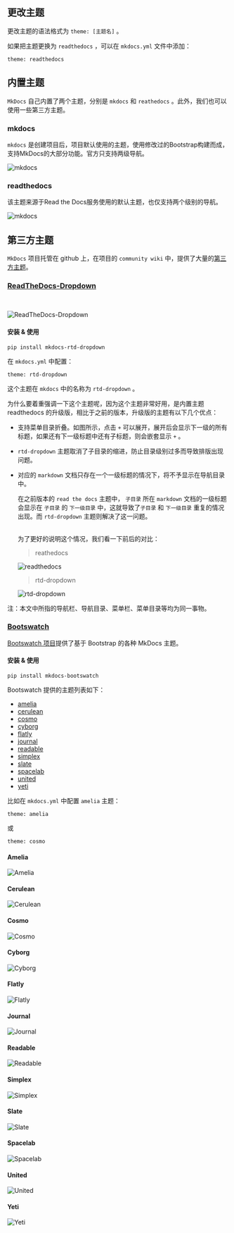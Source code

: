 ## 更改主题

更改主题的语法格式为 `theme: [主题名]` 。

如果把主题更换为 `readthedocs` ，可以在 `mkdocs.yml` 文件中添加：

 ```
 theme: readthedocs
 ```

## 内置主题

`MkDocs` 自己内置了两个主题，分别是 `mkdocs` 和 `reathedocs` 。此外，我们也可以使用一些第三方主题。

### mkdocs

 `mkdocs` 是创建项目后，项目默认使用的主题，使用修改过的Bootstrap构建而成，支持MkDocs的大部分功能。官方只支持两级导航。

![mkdocs](mkdocs.png)

### readthedocs

该主题来源于Read the Docs服务使用的默认主题，也仅支持两个级别的导航。

![mkdocs](readthedocs.png)

## 第三方主题

`MkDocs` 项目托管在 github 上，在项目的 `community wiki` 中，提供了大量的[第三方主题](https://github.com/mkdocs/mkdocs/wiki/MkDocs-Themes)。

### [ReadTheDocs-Dropdown](https://github.com/cjsheets/mkdocs-rtd-dropdown)

<br>

![ReadTheDocs-Dropdown](ReadTheDocs-Dropdown.png)

#### 安装 & 使用

```
pip install mkdocs-rtd-dropdown
```

在 `mkdocs.yml` 中配置：

```
theme: rtd-dropdown
```

这个主题在 `mkdocs` 中的名称为 `rtd-dropdown` 。

为什么要着重强调一下这个主题呢，因为这个主题非常好用，是内置主题 readthedocs 的升级版，相比于之前的版本，升级版的主题有以下几个优点：

+ 支持菜单目录折叠。如图所示，点击 `+` 可以展开，展开后会显示下一级的所有标题，如果还有下一级标题中还有子标题，则会嵌套显示 `+` 。

+ `rtd-dropdown` 主题取消了子目录的缩进，防止目录级别过多而导致排版出现问题。

+ 对应的 `markdown` 文档只存在一个一级标题的情况下，将不予显示在导航目录中。
  
  在之前版本的 `read the docs` 主题中， `子目录` 所在 `markdown` 文档的一级标题会显示在 `子目录` 的 `下一级目录` 中，这就导致了`子目录` 和 `下一级目录` 重复的情况出现。而 `rtd-dropdown` 主题则解决了这一问题。  
  <br>
  
  为了更好的说明这个情况，我们看一下前后的对比：
  <br>

  > reathedocs

  ![readthedocs](rtd-writing-your-docs.png)
  <br>
  > rtd-dropdown<br>

  ![rtd-dropdown](rtd-dropdown-writing-your-docs.png)

注：本文中所指的导航栏、导航目录、菜单栏、菜单目录等均为同一事物。

### [Bootswatch](https://mkdocs.github.io/mkdocs-bootswatch/)

[Bootswatch 项目](https://github.com/mkdocs/mkdocs-bootswatch)提供了基于 Bootstrap 的各种 MkDocs 主题。

#### 安装 & 使用

```
pip install mkdocs-bootswatch
```

Bootswatch 提供的主题列表如下：

- [amelia](#amelia)
- [cerulean](#cerulean)
- [cosmo](#cosmo)
- [cyborg](#cyborg)
- [flatly](#flatly)
- [journal](#journal)
- [readable](#readable)
- [simplex](#simplex)
- [slate](#slate)
- [spacelab](#spacelab)
- [united](#united)
- [yeti](#yeti)

比如在 `mkdocs.yml` 中配置 `amelia` 主题：

```
theme: amelia
```

或

```
theme: cosmo
```

#### Amelia

![Amelia](./bootswatch/amelia.png)

#### Cerulean

![Cerulean](./bootswatch/cerulean.png)

#### Cosmo

![Cosmo](./bootswatch/cosmo.png)

#### Cyborg

![Cyborg](./bootswatch/cyborg.png)

#### Flatly

![Flatly](./bootswatch/flatly.png)

#### Journal

![Journal](./bootswatch/journal.png)

#### Readable

![Readable](./bootswatch/readable.png)

#### Simplex

![Simplex](./bootswatch/simplex.png)

#### Slate

![Slate](./bootswatch/slate.png)

#### Spacelab

![Spacelab](./bootswatch/spacelab.png)

#### United

![United](./bootswatch/united.png)

#### Yeti

![Yeti](./bootswatch/yeti.png)
